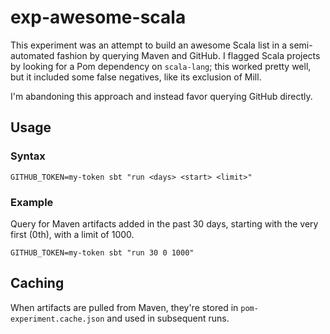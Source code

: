 # exp-awesome-scala
This experiment was an attempt to build an awesome Scala list in a semi-automated fashion by querying Maven and GitHub. I flagged Scala projects by looking for a Pom dependency on `scala-lang`; this worked pretty well, but it included some false negatives, like its exclusion of Mill.

I'm abandoning this approach and instead favor querying GitHub directly.

## Usage
### Syntax
```shell
GITHUB_TOKEN=my-token sbt "run <days> <start> <limit>"
```
### Example
Query for Maven artifacts added in the past 30 days, starting with the very first (0th), with a limit of 1000.
```shell
GITHUB_TOKEN=my-token sbt "run 30 0 1000"
```

## Caching
When artifacts are pulled from Maven, they're stored in `pom-experiment.cache.json` and used in subsequent runs.

